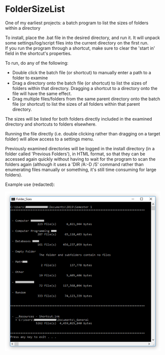 # FolderSizeList
One of my earliest projects: a batch program to list the sizes of folders within a directory

To install, place the .bat file in the desired directory, and run it. It will unpack some settings/log/script files into the current directory on the first run.  
If you run the program through a shortcut, make sure to clear the 'start in' field in the shortcut's properties.

To run, do any of the following:
 - Double click the batch file (or shortcut) to manually enter a path to a folder to examine
 - Drag a directory onto the batch file (or shortcut) to list the sizes of folders within that directory. Dragging a shortcut to a directory onto the file will have the same effect.
 - Drag multiple files/folders from the same parent directory onto the batch file (or shortcut) to list the sizes of all folders within that parent directory.

The sizes will be listed for both folders directly included in the examined directory and shortcuts to folders elsewhere.

Running the file directly (i.e. double clicking rather than dragging on a target folder) will allow access to a settings menu.

Previously examined directories will be logged in the install directory (in a folder called 'Previous Folders'), in HTML format, so that they can be accessed again quickly without having to wait for the program to scan the folders again (although it uses a 'DIR /A:-D /S' command rather than enumerating files manually or something, it's still time consuming for large folders).

Example use (redacted):

![A redacted example of the program in use](ExampleUse.png)
